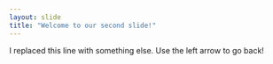 ```yaml
---
layout: slide
title: "Welcome to our second slide!"
---
```

I replaced this line with something else.
Use the left arrow to go back!
